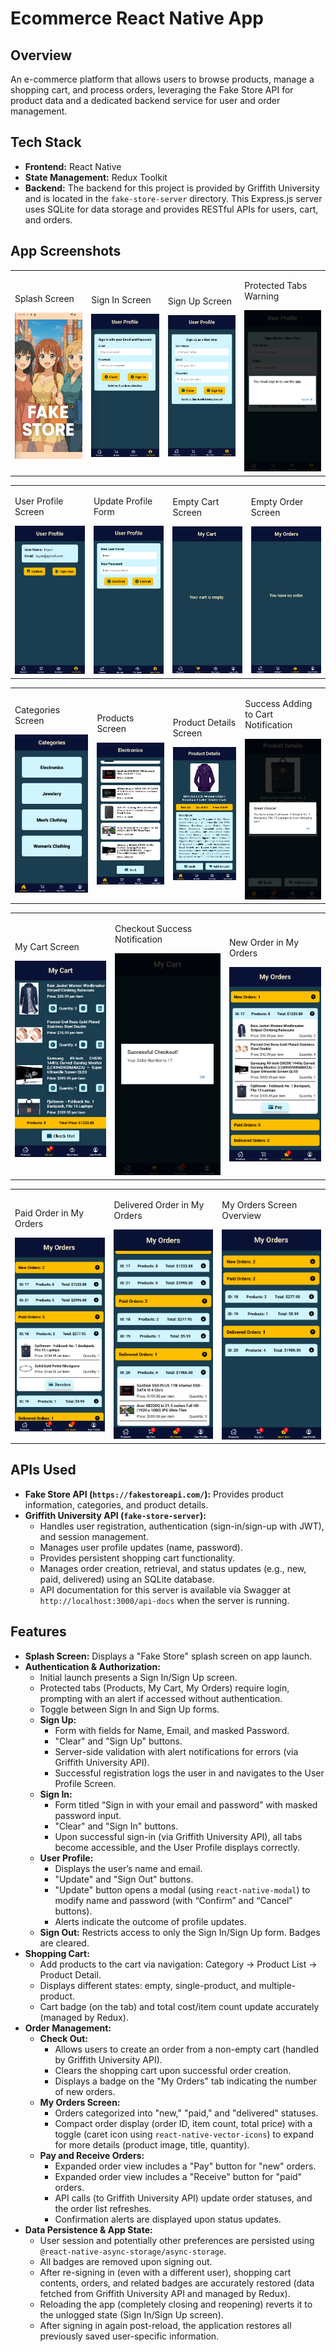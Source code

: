 # Ecommerce React Native App

## Overview
An e-commerce platform that allows users to browse products, manage a shopping cart, and process orders, leveraging the Fake Store API for product data and a dedicated backend service for user and order management.

## Tech Stack

*   **Frontend:** React Native
*   **State Management:** Redux Toolkit
*   **Backend:** The backend for this project is provided by Griffith University and is located in the `fake-store-server` directory. This Express.js server uses SQLite for data storage and provides RESTful APIs for users, cart, and orders.

## App Screenshots

<table>
  <tr>
    <td><p>Splash Screen</p><img src="App_Screenshots/splash.png" width="100%"></td>
    <td><p>Sign In Screen</p><img src="App_Screenshots/signIn.png" width="100%"></td>
    <td><p>Sign Up Screen</p><img src="App_Screenshots/signUp.png" width="100%"></td>
    <td><p>Protected Tabs Warning</p><img src="App_Screenshots/protectedTabs.png" width="100%"></td>
  </tr>
</table>

<table>
  <tr>
    <td><p>User Profile Screen</p><img src="App_Screenshots/userProfile.png" width="100%"></td>
    <td><p>Update Profile Form</p><img src="App_Screenshots/updateForm.png" width="100%"></td>
    <td><p>Empty Cart Screen</p><img src="App_Screenshots/emptyCart.png" width="100%"></td>
    <td><p>Empty Order Screen</p><img src="App_Screenshots/emptyOrder.png" width="100%"></td>
  </tr>
</table>

<table>
  <tr>
    <td><p>Categories Screen</p><img src="App_Screenshots/categories.png" width="100%"></td>
    <td><p>Products Screen</p><img src="App_Screenshots/products.png" width="100%"></td>
    <td><p>Product Details Screen</p><img src="App_Screenshots/details.png" width="100%"></td>
    <td><p>Success Adding to Cart Notification</p><img src="App_Screenshots/successAddedCart.png" width="100%"></td>
  </tr>
</table>

<table>
  <tr>
    <td><p>My Cart Screen</p><img src="App_Screenshots/myCart.png" width="100%"></td>
    <td><p>Checkout Success Notification</p><img src="App_Screenshots/checkoutSuccess.png" width="100%"></td>
    <td><p>New Order in My Orders</p><img src="App_Screenshots/newOrder.png" width="100%"></td>
  </tr>
</table>

<table>
  <tr>
    <td><p>Paid Order in My Orders</p><img src="App_Screenshots/paidOrder.png" width="100%"></td>
    <td><p>Delivered Order in My Orders</p><img src="App_Screenshots/deliveredOrder.png" width="100%" height="25%"></td>
    <td><p>My Orders Screen Overview</p><img src="App_Screenshots/myOrders.png" width="100%" height="25%"></td>
  </tr>
</table>

## APIs Used

*   **Fake Store API (`https://fakestoreapi.com/`):** Provides product information, categories, and product details.
*   **Griffith University API (`fake-store-server`):**
    *   Handles user registration, authentication (sign-in/sign-up with JWT), and session management.
    *   Manages user profile updates (name, password).
    *   Provides persistent shopping cart functionality.
    *   Manages order creation, retrieval, and status updates (e.g., new, paid, delivered) using an SQLite database.
    *   API documentation for this server is available via Swagger at `http://localhost:3000/api-docs` when the server is running.

## Features

*   **Splash Screen:** Displays a "Fake Store" splash screen on app launch.
*   **Authentication & Authorization:**
    *   Initial launch presents a Sign In/Sign Up screen.
    *   Protected tabs (Products, My Cart, My Orders) require login, prompting with an alert if accessed without authentication.
    *   Toggle between Sign In and Sign Up forms.
    *   **Sign Up:**
        *   Form with fields for Name, Email, and masked Password.
        *   "Clear" and "Sign Up" buttons.
        *   Server-side validation with alert notifications for errors (via Griffith University API).
        *   Successful registration logs the user in and navigates to the User Profile Screen.
    *   **Sign In:**
        *   Form titled “Sign in with your email and password” with masked password input.
        *   "Clear" and "Sign In" buttons.
        *   Upon successful sign-in (via Griffith University API), all tabs become accessible, and the User Profile displays correctly.
    *   **User Profile:**
        *   Displays the user’s name and email.
        *   "Update" and "Sign Out" buttons.
        *   "Update" button opens a modal (using `react-native-modal`) to modify name and password (with “Confirm” and “Cancel” buttons).
        *   Alerts indicate the outcome of profile updates.
    *   **Sign Out:** Restricts access to only the Sign In/Sign Up form. Badges are cleared.
*   **Shopping Cart:**
    *   Add products to the cart via navigation: Category -> Product List -> Product Detail.
    *   Displays different states: empty, single-product, and multiple-product.
    *   Cart badge (on the tab) and total cost/item count update accurately (managed by Redux).
*   **Order Management:**
    *   **Check Out:**
        *   Allows users to create an order from a non-empty cart (handled by Griffith University API).
        *   Clears the shopping cart upon successful order creation.
        *   Displays a badge on the "My Orders" tab indicating the number of new orders.
    *   **My Orders Screen:**
        *   Orders categorized into "new," "paid," and "delivered" statuses.
        *   Compact order display (order ID, item count, total price) with a toggle (caret icon using `react-native-vector-icons`) to expand for more details (product image, title, quantity).
    *   **Pay and Receive Orders:**
        *   Expanded order view includes a "Pay" button for "new" orders.
        *   Expanded order view includes a "Receive" button for "paid" orders.
        *   API calls (to Griffith University API) update order statuses, and the order list refreshes.
        *   Confirmation alerts are displayed upon status updates.
*   **Data Persistence & App State:**
    *   User session and potentially other preferences are persisted using `@react-native-async-storage/async-storage`.
    *   All badges are removed upon signing out.
    *   After re-signing in (even with a different user), shopping cart contents, orders, and related badges are accurately restored (data fetched from Griffith University API and managed by Redux).
    *   Reloading the app (completely closing and reopening) reverts it to the unlogged state (Sign In/Sign Up screen).
    *   After signing in again post-reload, the application restores all previously saved user-specific information.

